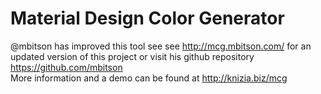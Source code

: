 # Material Design Color Generator
@mbitson has improved this tool see see http://mcg.mbitson.com/ for an updated version of this project or visit his github repository https://github.com/mbitson <br/>
More information and a demo can be found at <a href="http://knizia.biz/mcg/">http://knizia.biz/mcg</a>
